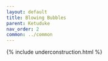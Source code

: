 ```yaml
---
layout: default
title: Blowing Bubbles
parent: Ketuduke
nav_order: 2
common: ../common
---
```


{% include underconstruction.html %}
